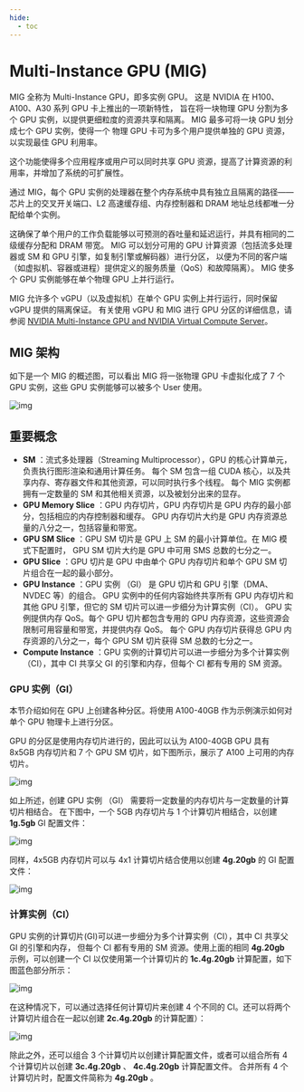 ```yaml
---
hide:
  - toc
---
```


# Multi-Instance GPU (MIG)

MIG 全称为 Multi-Instance GPU，即多实例 GPU。
这是 NVIDIA 在 H100、A100、A30 系列 GPU 卡上推出的一项新特性，
旨在将一块物理 GPU 分割为多个 GPU 实例，以提供更细粒度的资源共享和隔离。
MIG 最多可将一块 GPU 划分成七个 GPU 实例，使得一个 物理 GPU 卡可为多个用户提供单独的 GPU 资源，以实现最佳 GPU 利用率。

这个功能使得多个应用程序或用户可以同时共享 GPU 资源，提高了计算资源的利用率，并增加了系统的可扩展性。

通过 MIG，每个 GPU 实例的处理器在整个内存系统中具有独立且隔离的路径——芯片上的交叉开关端口、L2
高速缓存组、内存控制器和 DRAM 地址总线都唯一分配给单个实例。

这确保了单个用户的工作负载能够以可预测的吞吐量和延迟运行，并具有相同的二级缓存分配和 DRAM 带宽。
MIG 可以划分可用的 GPU 计算资源（包括流多处理器或 SM 和 GPU 引擎，如复制引擎或解码器）进行分区，
以便为不同的客户端（如虚拟机、容器或进程）提供定义的服务质量（QoS）和故障隔离）。
MIG 使多个 GPU 实例能够在单个物理 GPU 上并行运行。

MIG 允许多个 vGPU（以及虚拟机）在单个 GPU 实例上并行运行，同时保留 vGPU 提供的隔离保证。
有关使用 vGPU 和 MIG 进行 GPU 分区的详细信息，请参阅
[NVIDIA Multi-Instance GPU and NVIDIA Virtual Compute Server](https://www.nvidia.com/content/dam/en-zz/Solutions/design-visualization/solutions/resources/documents1/TB-10226-001_v01.pdf)。

## MIG 架构

如下是一个 MIG 的概述图，可以看出 MIG 将一张物理 GPU 卡虚拟化成了 7 个 GPU 实例，这些 GPU 实例能够可以被多个 User 使用。

![img](https://docs.daocloud.io/daocloud-docs-images/docs/zh/docs/kpanda/user-guide/gpu/images/mig_overview.png)

## 重要概念

* __SM__ ：流式多处理器（Streaming Multiprocessor），GPU 的核心计算单元，负责执行图形渲染和通用计算任务。
  每个 SM 包含一组 CUDA 核心，以及共享内存、寄存器文件和其他资源，可以同时执行多个线程。
  每个 MIG 实例都拥有一定数量的 SM 和其他相关资源，以及被划分出来的显存。
* __GPU Memory Slice__ ：GPU 内存切片，GPU 内存切片是 GPU 内存的最小部分，包括相应的内存控制器和缓存。
  GPU 内存切片大约是 GPU 内存资源总量的八分之一，包括容量和带宽。
* __GPU SM Slice__ ：GPU SM 切片是 GPU 上 SM 的最小计算单位。在 MIG 模式下配置时，
  GPU SM 切片大约是 GPU 中可用 SMS 总数的七分之一。
* __GPU Slice__ ：GPU 切片是 GPU 中由单个 GPU 内存切片和单个 GPU SM 切片组合在一起的最小部分。
* __GPU Instance__ ：GPU 实例 （GI） 是 GPU 切片和 GPU 引擎（DMA、NVDEC 等）的组合。
  GPU 实例中的任何内容始终共享所有 GPU 内存切片和其他 GPU 引擎，但它的 SM 切片可以进一步细分为计算实例（CI）。
  GPU 实例提供内存 QoS。每个 GPU 切片都包含专用的 GPU 内存资源，这些资源会限制可用容量和带宽，并提供内存 QoS。
  每个 GPU 内存切片获得总 GPU 内存资源的八分之一，每个 GPU SM 切片获得 SM 总数的七分之一。
* __Compute Instance__ ：GPU 实例的计算切片可以进一步细分为多个计算实例 （CI），其中 CI 共享父
  GI 的引擎和内存，但每个 CI 都有专用的 SM 资源。

### GPU 实例（GI）

本节介绍如何在 GPU 上创建各种分区。将使用 A100-40GB 作为示例演示如何对单个 GPU 物理卡上进行分区。

GPU 的分区是使用内存切片进行的，因此可以认为 A100-40GB GPU 具有 8x5GB 内存切片和 7 个 GPU SM 切片，如下图所示，展示了 A100 上可用的内存切片。

![img](https://docs.daocloud.io/daocloud-docs-images/docs/zh/docs/kpanda/user-guide/gpu/images/mig_7m.png)

如上所述，创建 GPU 实例 （GI） 需要将一定数量的内存切片与一定数量的计算切片相结合。
在下图中，一个 5GB 内存切片与 1 个计算切片相结合，以创建 __1g.5gb__ GI 配置文件：

![img](https://docs.daocloud.io/daocloud-docs-images/docs/zh/docs/kpanda/user-guide/gpu/images/mig_1g5gb.png)

同样，4x5GB 内存切片可以与 4x1 计算切片结合使用以创建 __4g.20gb__ 的 GI 配置文件：

![img](https://docs.daocloud.io/daocloud-docs-images/docs/zh/docs/kpanda/user-guide/gpu/images/mig_4g20gb.png)

### 计算实例（CI）

GPU 实例的计算切片(GI)可以进一步细分为多个计算实例（CI），其中 CI 共享父 GI 的引擎和内存，
但每个 CI 都有专用的 SM 资源。使用上面的相同 __4g.20gb__ 示例，可以创建一个 CI 以仅使用第一个计算切片的 __1c.4g.20gb__ 计算配置，如下图蓝色部分所示：

![img](https://docs.daocloud.io/daocloud-docs-images/docs/zh/docs/kpanda/user-guide/gpu/images/mig_1c.4g.20gb.png)

在这种情况下，可以通过选择任何计算切片来创建 4 个不同的 CI。还可以将两个计算切片组合在一起以创建 __2c.4g.20gb__ 的计算配置）：

![img](https://docs.daocloud.io/daocloud-docs-images/docs/zh/docs/kpanda/user-guide/gpu/images/mig2c.4g.20gb.png)

除此之外，还可以组合 3 个计算切片以创建计算配置文件，或者可以组合所有 4 个计算切片以创建 __3c.4g.20gb__ 、 __4c.4g.20gb__ 计算配置文件。
合并所有 4 个计算切片时，配置文件简称为 __4g.20gb__ 。

